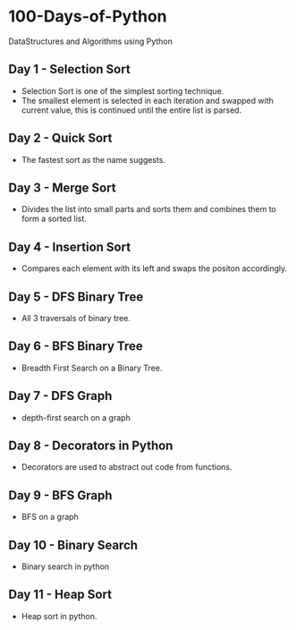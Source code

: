# 100-Days-of-Python
DataStructures and Algorithms using Python

## Day 1 - Selection Sort

- Selection Sort is one of the simplest sorting technique.
- The smallest element is selected in each iteration and swapped with current value, this is continued until the entire list is parsed.

## Day 2 - Quick Sort

- The fastest sort as the name suggests.

## Day 3 - Merge Sort

- Divides the list into small parts and sorts them and combines them to form a sorted list.

## Day 4 - Insertion Sort

- Compares each element with its left and swaps the positon accordingly.

## Day 5 - DFS Binary Tree

- All 3 traversals of binary tree.

## Day 6 - BFS Binary Tree

- Breadth First Search on a Binary Tree.

## Day 7 - DFS Graph

- depth-first search on a graph

## Day 8 - Decorators in Python

- Decorators are used to abstract out code from functions.

## Day 9 - BFS Graph

- BFS on a graph

## Day 10 - Binary Search 

- Binary search in python

## Day 11 - Heap Sort

- Heap sort in python.